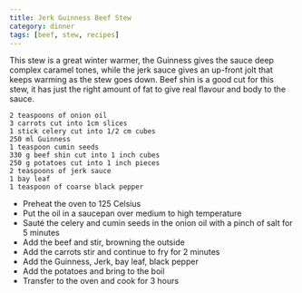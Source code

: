 ```yaml
---
title: Jerk Guinness Beef Stew
category: dinner
tags: [beef, stew, recipes]
---
```


This stew is a great winter warmer, the Guinness gives the sauce deep complex caramel tones, while the jerk sauce gives an up-front jolt that keeps warming as the stew goes down. Beef shin is a good cut for this stew, it has just the right amount of fat to give real flavour and body to the sauce. 

	2 teaspoons of onion oil
	3 carrots cut into 1cm slices
	1 stick celery cut into 1/2 cm cubes
	250 ml Guinness
	1 teaspoon cumin seeds
	330 g beef shin cut into 1 inch cubes
	250 g potatoes cut into 1 inch pieces
	2 teaspoons of jerk sauce
	1 bay leaf
	1 teaspoon of coarse black pepper
	

* Preheat the oven to 125 Celsius
* Put the oil in a saucepan over medium to high temperature
* Sauté the celery and cumin seeds in the onion oil with a pinch of salt for 5 minutes
* Add the beef and stir, browning the outside
* Add the carrots stir and continue to fry for 2 minutes
* Add the Guinness, Jerk, bay leaf, black pepper
* Add the potatoes and bring to the boil
* Transfer to the oven and cook for 3 hours
